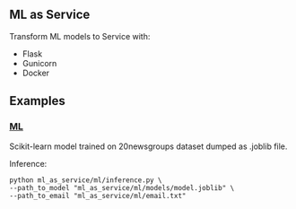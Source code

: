 ## ML as Service
Transform ML models to Service with:
- Flask
- Gunicorn
- Docker

## Examples
### [ML](ml_as_service/ml)
Scikit-learn model trained on 20newsgroups dataset dumped as .joblib file.

Inference:
```
python ml_as_service/ml/inference.py \
--path_to_model "ml_as_service/ml/models/model.joblib" \
--path_to_email "ml_as_service/ml/email.txt"
```
